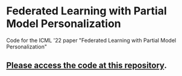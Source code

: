 # Federated Learning with Partial Model Personalization
Code for the ICML '22 paper "Federated Learning with Partial Model Personalization" 

## [Please access the code at this repository](https://github.com/facebookresearch/FL_partial_personalization).
